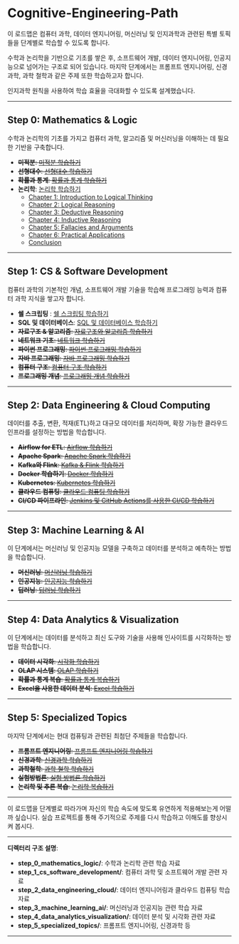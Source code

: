 # Cognitive-Engineering-Path

이 로드맵은 컴퓨터 과학, 데이터 엔지니어링, 머신러닝 및 인지과학과 관련된 특별 토픽들을 단계별로 학습할 수 있도록 합니다.

수학과 논리학을 기반으로 기초를 쌓은 후, 소프트웨어 개발, 데이터 엔지니어링, 인공지능으로 넘어가는 구조로 되어 있습니다. 마지막 단계에서는 프롬프트 엔지니어링, 신경과학, 과학 철학과 같은 주제 또한 학습하고자 합니다.

인지과학 원칙을 사용하여 학습 효율을 극대화할 수 있도록 설계했습니다.

---

## Step 0: **Mathematics & Logic**
수학과 논리학의 기초를 가지고 컴퓨터 과학, 알고리즘 및 머신러닝을 이해하는 데 필요한 기반을 구축합니다.

- ~~**미적분**: [미적분 학습하기](https://github.com/username/calculus)~~
- ~~**선형대수**: [선형대수 학습하기](https://github.com/username/linear-algebra)~~
- ~~**확률과 통계**: [확률과 통계 학습하기](https://github.com/username/probability-statistics)~~
- **논리학**: [논리학 학습하기](step_0_mathematics_logic/logic)
    - [Chapter 1: Introduction to Logical Thinking](step_0_mathematics_logic/logic/logical-thinking-chapter1.md)
    - [Chapter 2: Logical Reasoning](step_0_mathematics_logic/logic/logical-thinking-chapter2.md)
    - [Chapter 3: Deductive Reasoning](step_0_mathematics_logic/logic/logical-thinking-chapter3.md)
    - [Chapter 4: Inductive Reasoning](step_0_mathematics_logic/logic/logical-thinking-chapter4.md)
    - [Chapter 5: Fallacies and Arguments](step_0_mathematics_logic/logic/logical-thinking-chapter5.md)
    - [Chapter 6: Practical Applications](step_0_mathematics_logic/logic/logical-thinking-chapter6.md)
    - [Conclusion](step_0_mathematics_logic/logic/logical-thinking-conclusion.md)
---

## Step 1: **CS & Software Development**
컴퓨터 과학의 기본적인 개념, 소프트웨어 개발 기술을 학습해 프로그래밍 능력과 컴퓨터 과학 지식을 쌓고자 합니다.

- **쉘 스크립팅** : [쉘 스크립팅 학습하기](https://github.com/allenkang92/shell-scripting-starter.git)
- **SQL 및 데이터베이스**: [SQL 및 데이터베이스 학습하기](https://github.com/allenkang92/database-basics.git)
- ~~**자료구조 & 알고리즘**: [자료구조와 알고리즘 학습하기](https://github.com/username/data-structures-algorithms)~~
- ~~**네트워크 기초**: [네트워크 학습하기](https://github.com/username/networking)~~
- ~~**파이썬 프로그래밍**: [파이썬 프로그래밍 학습하기](https://github.com/username/python-programming)~~
- ~~**자바 프로그래밍**: [자바 프로그래밍 학습하기](https://github.com/username/java)~~
- ~~**컴퓨터 구조**: [컴퓨터 구조 학습하기](https://github.com/username/computer-architecture)~~
- ~~**프로그래밍 개념**: [프로그래밍 개념 학습하기](https://github.com/username/programming-concepts)~~

---

## Step 2: **Data Engineering & Cloud Computing**
데이터를 추출, 변환, 적재(ETL)하고 대규모 데이터를 처리하며, 확장 가능한 클라우드 인프라를 설정하는 방법을 학습합니다.

- ~~**Airflow for ETL**: [Airflow 학습하기](https://github.com/username/airflow-etl)~~
- ~~**Apache Spark**: [Apache Spark 학습하기](https://github.com/username/apache-spark)~~
- ~~**Kafka와 Flink**: [Kafka & Flink 학습하기](https://github.com/username/kafka-flink)~~
- ~~**Docker 학습하기**: [Docker 학습하기](https://github.com/username/docker)~~
- ~~**Kubernetes**: [Kubernetes 학습하기](https://github.com/username/kubernetes)~~
- ~~**클라우드 컴퓨팅**: [클라우드 컴퓨팅 학습하기](https://github.com/username/cloud-computing)~~
- ~~**CI/CD 파이프라인**: [Jenkins 및 GitHub Actions를 사용한 CI/CD 학습하기](https://github.com/username/cicd-pipelines)~~

---

## Step 3: **Machine Learning & AI**
이 단계에서는 머신러닝 및 인공지능 모델을 구축하고 데이터를 분석하고 예측하는 방법을 학습합니다.

- ~~**머신러닝**: [머신러닝 학습하기](https://github.com/username/machine-learning)~~
- ~~**인공지능**: [인공지능 학습하기](https://github.com/username/artificial-intelligence)~~
- ~~**딥러닝**: [딥러닝 학습하기](https://github.com/username/deep-learning)~~

---

## Step 4: **Data Analytics & Visualization**
이 단계에서는 데이터를 분석하고 최신 도구와 기술을 사용해 인사이트를 시각화하는 방법을 학습합니다.

- ~~**데이터 시각화**: [시각화 학습하기](https://github.com/username/visualization-projects)~~
- ~~**OLAP 시스템**: [OLAP 학습하기](https://github.com/username/olap-systems)~~
- ~~**확률과 통계 복습**: [확률과 통계 복습하기](https://github.com/username/probability-statistics)~~
- ~~**Excel을 사용한 데이터 분석**: [Excel 학습하기](https://github.com/username/excel-analysis)~~

---

## Step 5: **Specialized Topics**
마지막 단계에서는 현대 컴퓨팅과 관련된 최첨단 주제들을 학습합니다.

- ~~**프롬프트 엔지니어링**: [프롬프트 엔지니어링 학습하기](https://github.com/username/prompt-engineering)~~
- ~~**신경과학**: [신경과학 학습하기](https://github.com/username/neuroscience)~~
- ~~**과학철학**: [과학 철학 학습하기](https://github.com/username/philosophy)~~
- ~~**실험방법론**: [실험 방법론 학습하기](https://github.com/username/experimentation)~~
- ~~**논리학 및 추론 복습**: [논리학 복습하기](https://github.com/username/logic)~~

---

이 로드맵을 단계별로 따라가며 자신의 학습 속도에 맞도록 유연하게 적용해보는게 어떨까 싶습니다. 실습 프로젝트를 통해 주기적으로 주제를 다시 학습하고 이해도를 향상시켜 봅시다.

--- 
**디렉터리 구조 설명**:
- **step_0_mathematics_logic/**: 수학과 논리학 관련 학습 자료
- **step_1_cs_software_development/**: 컴퓨터 과학 및 소프트웨어 개발 관련 자료
- **step_2_data_engineering_cloud/**: 데이터 엔지니어링과 클라우드 컴퓨팅 학습 자료
- **step_3_machine_learning_ai/**: 머신러닝과 인공지능 관련 학습 자료
- **step_4_data_analytics_visualization/**: 데이터 분석 및 시각화 관련 자료
- **step_5_specialized_topics/**: 프롬프트 엔지니어링, 신경과학 등

---

